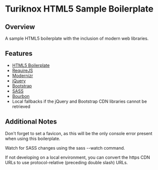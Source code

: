 # Turiknox HTML5 Sample Boilerplate

## Overview

A sample HTML5 boilerplate with the inclusion of modern web libraries.

## Features

- [HTML5 Boilerplate](https://html5boilerplate.com/)
- [RequireJS](http://requirejs.org/)
- [Modernizr](https://modernizr.com/)
- [jQuery](https://jquery.com/)
- [Bootstrap](https://getbootstrap.com/)
- [SASS](http://sass-lang.com/)
- [Bourbon](http://bourbon.io/)
- Local fallbacks if the jQuery and Bootstrap CDN libraries cannot be retrieved


## Additional Notes

Don't forget to set a favicon, as this will be the only console error present when using this boilerplate.

Watch for SASS changes using the sass --watch command.

If not developing on a local environment, you can convert the https CDN URLs to use protocol-relative (preceding double slash) URLs.



